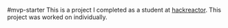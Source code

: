 #mvp-starter
This is a project I completed as a student at [hackreactor](http://hackreactor.com). This project was worked on individually.
